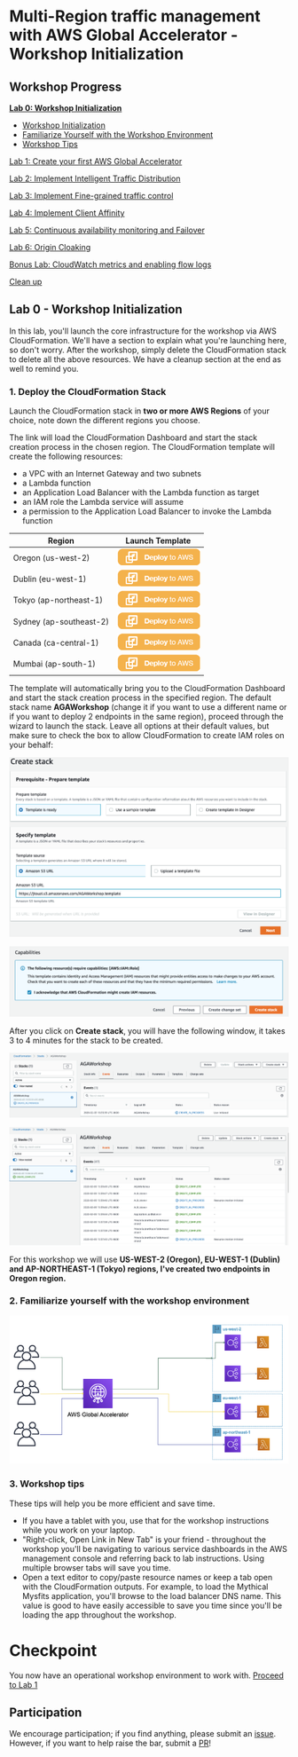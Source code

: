 # Multi-Region traffic management with AWS Global Accelerator - Workshop Initialization

## Workshop Progress
**[Lab 0: Workshop Initialization](../lab-0-init)**
- [Workshop Initialization](#1)
- [Familiarize Yourself with the Workshop Environment](#2)
- [Workshop Tips](#3)

[Lab 1: Create your first AWS Global Accelerator](../lab-1-create-aws-global-accelerator)

[Lab 2: Implement Intelligent Traffic Distribution](../lab-2-traffic-distribution)

[Lab 3: Implement Fine-grained traffic control](../lab-3-fine-grained-control)

[Lab 4: Implement Client Affinity](../lab-4-client-affinity)

[Lab 5: Continuous availability monitoring and Failover](../lab-5-observability)

[Lab 6: Origin Cloaking](../lab-6-origin-cloaking)

[Bonus Lab: CloudWatch metrics and enabling flow logs](../bonus-lab)

[Clean up](../clean-up)

## Lab 0 - Workshop Initialization

In this lab, you'll launch the core infrastructure for the workshop via AWS CloudFormation. We'll have a section to explain what you're launching here, so don't worry. After the workshop, simply delete the CloudFormation stack to delete all the above resources. We have a cleanup section at the end as well to remind you.

<a name="1"/>

### 1. Deploy the CloudFormation Stack

Launch the CloudFormation stack in **two or more AWS Regions** of your choice, note down the different regions you choose.

The link will load the CloudFormation Dashboard and start the stack creation process in the chosen region. The CloudFormation template will create the following resources:
- a VPC with an Internet Gateway and two subnets
- a Lambda function
- an Application Load Balancer with the Lambda function as target
- an IAM role the Lambda service will assume
- a permission to the Application Load Balancer to invoke the Lambda function

| Region | Launch Template |
|------- | -------- |
| Oregon (us-west-2) | [![Launch stack in Oregon](images/deploy-to-aws.png)](https://console.aws.amazon.com/cloudformation/home?region=us-west-2#/stacks/new?stackName=AGAWorkshop&templateURL=https://jtouzi.s3.amazonaws.com/GlobalAccelerator/AGAWorkshop.yaml) |
| Dublin (eu-west-1) | [![Launch stack in Dublin](images/deploy-to-aws.png)](https://console.aws.amazon.com/cloudformation/home?region=eu-west-1#/stacks/new?stackName=AGAWorkshop&templateURL=https://jtouzi.s3.amazonaws.com/GlobalAccelerator/AGAWorkshop.yaml) |
| Tokyo (ap-northeast-1) | [![Launch stack in Tokyo](images/deploy-to-aws.png)](https://console.aws.amazon.com/cloudformation/home?region=ap-northeast-1#/stacks/new?stackName=AGAWorkshop&templateURL=https://jtouzi.s3.amazonaws.com/GlobalAccelerator/AGAWorkshop.yaml) |
| Sydney (ap-southeast-2) | [![Launch stack in Sydney](images/deploy-to-aws.png)](https://console.aws.amazon.com/cloudformation/home?region=ap-southeast-2#/stacks/new?stackName=AGAWorkshop&templateURL=https://jtouzi.s3.amazonaws.com/GlobalAccelerator/AGAWorkshop.yaml) |
| Canada (ca-central-1) | [![Launch stack in Canada](images/deploy-to-aws.png)](https://console.aws.amazon.com/cloudformation/home?region=ca-central-1#/stacks/new?stackName=AGAWorkshop&templateURL=https://jtouzi.s3.amazonaws.com/GlobalAccelerator/AGAWorkshop.yaml) |
| Mumbai (ap-south-1) | [![Launch stack in Mumbai](images/deploy-to-aws.png)](https://console.aws.amazon.com/cloudformation/home?region=ap-south-1#/stacks/new?stackName=AGAWorkshop&templateURL=https://jtouzi.s3.amazonaws.com/GlobalAccelerator/AGAWorkshop.yaml) |

The template will automatically bring you to the CloudFormation Dashboard and start the stack creation process in the specified region. The default stack name **AGAWorkshop** (change it if you want to use a different name or if you want to deploy 2 endpoints in the same region), proceed through the wizard to launch the stack. Leave all options at their default values, but make sure to check the box to allow CloudFormation to create IAM roles on your behalf:

<kbd>![x](images/cfn-create-template.png)</kbd>

<kbd>![x](images/cfn-create.png)</kbd>

After you click on **Create stack**, you will have the following window, it takes 3 to 4 minutes for the stack to be created.

<kbd>![x](images/cfn-create-start.png)</kbd>

<kbd>![x](images/cfn-create-complete.png)</kbd>

For this workshop we will use **US-WEST-2 (Oregon), EU-WEST-1 (Dublin) and AP-NORTHEAST-1 (Tokyo) regions, I've created two endpoints in Oregon region.** 

<a name="2"/>

### 2. Familiarize yourself with the workshop environment

<kbd>![x](images/design.png)</kbd>

<a name="3"/>

### 3. Workshop tips

These tips will help you be more efficient and save time.

* If you have a tablet with you, use that for the workshop instructions while you work on your laptop.
* "Right-click, Open Link in New Tab" is your friend - throughout the workshop you'll be navigating to various service dashboards in the AWS management console and referring back to lab instructions. Using multiple browser tabs will save you time.
* Open a text editor to copy/paste resource names or keep a tab open with the CloudFormation outputs. For example, to load the Mythical Mysfits application, you'll browse to the load balancer DNS name. This value is good to have easily accessible to save you time since you'll be loading the app throughout the workshop.

# Checkpoint

You now have an operational workshop environment to work with. [Proceed to Lab 1](../lab-1-create-aws-global-accelerator)

## Participation

We encourage participation; if you find anything, please submit an [issue](https://github.com/aws-samples/aws-global-accelerator-workshop/issues). However, if you want to help raise the bar, submit a [PR](https://github.com/aws-samples/aws-global-accelerator-workshop/pulls)!
